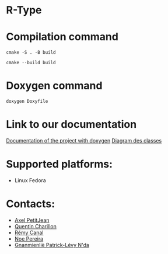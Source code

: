# R-Type


# Compilation command

    cmake -S . -B build

    cmake --build build

# Doxygen command

    doxygen Doxyfile

# Link to our documentation

[Documentation of the project with doxygen](https://patricklevyy.github.io/R-Type/)
[Diagram des classes](documentation/diagram_class.pdf)

# Supported platforms:

- Linux Fedora

# Contacts:

- [Axel PetitJean](https://www.linkedin.com/in/axel-petitjean-645237266/)
- [Quentin Charillon](https://www.linkedin.com/in/quentin-charillon-35701a262/)
- [Rémy Canal](https://www.linkedin.com/in/remy-canal/)
- [Noe Pereira](https://www.linkedin.com/in/no%C3%A9-pereira-430634305/)
- [Gnanmienliè Patrick-Lévy N'da](https://www.linkedin.com/in/gnanmienli%C3%A8-patrick-l%C3%A9vy-n-da-581b22243/)